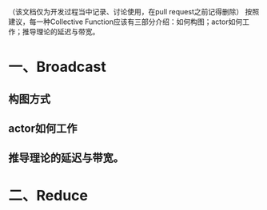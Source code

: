 （该文档仅为开发过程当中记录、讨论使用，在pull request之前记得删除）
按照建议，每一种Collective Function应该有三部分介绍：如何构图；actor如何工作；推导理论的延迟与带宽。
# 一、Broadcast
## 构图方式

## actor如何工作

## 推导理论的延迟与带宽。

# 二、Reduce

